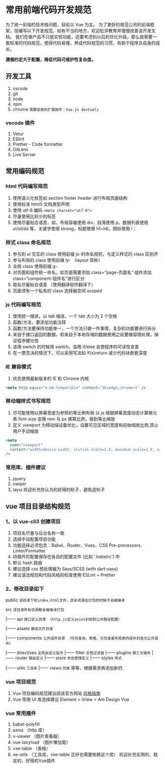 # 常用前端代码开发规范

为了统一前端的技术栈问题，目前以 Vue 为主。
为了更好的规范公司的前端框架，现编写以下开发规范，如有不当的地方，欢迎批评教育并慢慢改善该开发文档。
我们在做产品不只是实现功能，还要考虑到以后的优化升级，那么就需要一套标准的代码规范，使得代码易懂，养成代码规范的习惯，有助于程序员自身的成长。

**遵循约定大于配置，降低代码可维护性复杂度。**

## 开发工具

1. vscode
2. git
3. node
4. npm
5. chrome `需要安装的扩展插件：Vue.js devtools`

### vscode 插件

1. Vetur
2. ESlint
3. Prettier - Code formatter
4. GitLens
5. Live Server

## 常用编码规范

### html 代码编写规范

1. 使用语义化标签如 section footer header 进行布局页面结构
2. 使用标准 html5 文档类型声明
3. 使用 utf-8 编码 `<meta charset="utf-8">`
4. 尽量使用比较少的标签
5. 使用尽量贴合语意，如，布局容器使用 div，段落使用 p。数据列表使用 ul/ol/dd 等，关键字使用 strong，标题使用 h1~h6，图标使用 i；

### 样式 class 命名规范

1. 参与到 ui 交互的 class 使用前缀 js-的命名规则，与定义样式的 class 区别开
2. 参与布局的 class 使用前缀 ly- （layout 简称）
3. 全局 class 使用前缀 g-
4. 对页面和组件统一命名，如页面需要添加 class=”page-页面名” 组件添加 class=”component-组件名”进行区分
5. 取名尽量贴合语意 （使用翻译软件翻译下）
6. 页面须有一个私有的 class 选择器空间 scoped

### js 代码编写规范

1. 使用统一缩进，以 tab 缩进，一个 tab 大小为 2 个空格
2. 函数/方法，要添加功能注释
3. 函数/方法要保持功能单一，一个方法只做一件事情，复杂的功能要进行拆分
4. 来自于接口返回的数据，和来自于本地存储的数据使用之前要做容错处理，保证程序健壮性
5. 该用 switch 的时候用 switch，滥用 if/else 会使程序的可读性变差
6. 在一票否决的情况下，可以采用写法如 if(x)return 减少代码块嵌套深度

### IE 兼容模式

1. 优先使用最新版本的 IE 和 Chrome 内核

```html
<meta http-equiv="X-UA-Compatible" content="IE=edge,chrome=1" />
```

### 移动端样式书写规范

1. 尽可能使用以屏幕宽度为参照的等比例布局 以 js 根据屏幕宽度动态计算根元素 font-size 变换 rem 与 px 换算比例，做到等比缩放
2. 定义 viewport 为移动端设备优化，设置可见区域的宽度和初始缩放比例,禁止用户手动缩放

```html
<meta
  name="viewport"
  content="width=device-width, initial-scale=1.0, maximum-scale=1.0, user-scalable=0"
/>
```

### 常用库、插件建议

1. jquery
2. swiper
3. layui
  欢迎补充你认为的好用的轮子，避免造轮子

## vue 项目目录结构规范

### 1、以 vue-cli3 创建项目

1. 项目名尽量与后台名称一致
2. 选择手动配置项目功能
3. 功能选择必须包含：Babel、Router、Vuex、CSS Pre-processors、Linter/Formatter
4. 将插件的配置保存在各自的配置文件 (比如 '.babelrc') 中
5. 默认 hash 路由
6. 建议选择 css 预处理器为 Sass/SCSS (with dart-sass)
7. 建议语法规则和代码风格的检查使用 ESLint + Prettier

### 2、修改目录如下

public `该目录下除index.html文件，其余资源在打包的时候不会被编译`

src `该目录所有资源都会被编译打包`

|—— api `接口定义目录 （http.js定义axios封装和公共路径配置）`

|—— assets `静态文件目录`

|—— components `公共组件目录 （可将查询，表格，分页或者布局类的组件封装为公共组件）`

|—— directives `全局自定义指令`
|—— filter `全局过滤器`
|—— plugins `第三方插件`
|—— router `路由定义`
|—— store `状态管理定义`
|—— styles `样式`

|—— utils `工具库`
|—— views `页面`
等等，根据需求再添加新的

### vue 项目规范

1. Vue 项目编码规范建议阅读官方网站 [风格指南](https://cn.vuejs.org/v2/style-guide/ "风格指南")
2. Vue 常用 UI 库选择建议 Element > iView > Ant Design Vue

### vue 常用插件

1. babel-polyfill
2. axios （http 库）
3. v-viewer （图片查看器）
4. vue-lazyload （图片懒加载）
5. vxe-table （表格）
6. xe-utils （工具库，vxe-table 正好也需要依赖这个库）
欢迎补充实用的、稳定的、好用的Vue插件
